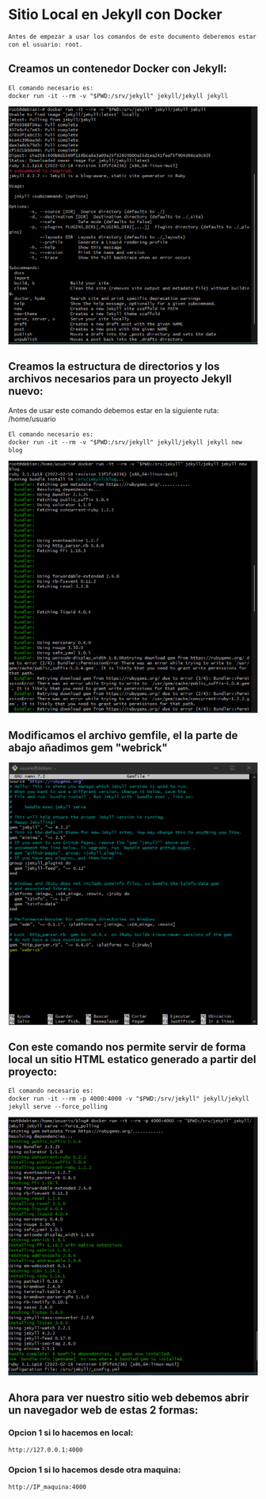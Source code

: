 # Sitio Local en Jekyll con Docker

```
Antes de empezar a usar los comandos de este documento deberemos estar con el usuario: root.
```

## Creamos un contenedor Docker con Jekyll:

```
El comando necesario es:
docker run -it --rm -v "$PWD:/srv/jekyll" jekyll/jekyll jekyll
```

![Img](img/Captura1.png)

## Creamos la estructura de directorios y los archivos necesarios para un proyecto Jekyll nuevo:

Antes de usar este comando debemos estar en la siguiente ruta: /home/usuario

```
El comando necesario es:
docker run -it --rm -v "$PWD:/srv/jekyll" jekyll/jekyll jekyll new blog
```

![Img](img/Captura2.png)

## Modificamos el archivo gemfile, el la parte de abajo añadimos gem "webrick"

![Img](img/Captura3.png)

## Con este comando nos permite servir de forma local un sitio HTML estatico generado a partir del proyecto:

```
El comando necesario es:
docker run -it --rm -p 4000:4000 -v "$PWD:/srv/jekyll" jekyll/jekyll jekyll serve --force_polling
```
![Img](img/Captura4.png)

## Ahora para ver nuestro sitio web debemos abrir un navegador web de estas 2 formas:

### Opcion 1 si lo hacemos en local:

```
http://127.0.0.1:4000
```

### Opcion 1 si lo hacemos desde otra maquina:

```
http://IP_maquina:4000
```
